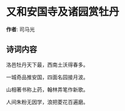 # 又和安国寺及诸园赏牡丹

**作者**: 司马光

## 诗词内容

洛邑牡丹天下最，西南土沃得春多。

一城奇品推安国，四面名园接月波。

山相著书称上药，翰林弄笔作新歌。

人间朱粉无因学，浪把菱花百遍磨。

